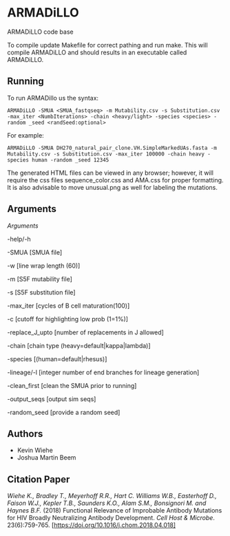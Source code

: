 # ARMADiLLO

ARMADiLLO code base

To compile update Makefile for correct pathing and run make. This will compile ARMADiLLO and should results in an executable called ARMADiLLO.





## Running
To run ARMADillo us the syntax:

```
ARMADiLLO -SMUA <SMUA_fastqseq> -m Mutability.csv -s Substitution.csv -max_iter <NumbIterations> -chain <heavy/light> -species <species> -random _seed <randSeed:optional>
```

For example:
```
ARMADiLLO -SMUA DH270_natural_pair_clone.VH.SimpleMarkedUAs.fasta -m Mutability.csv -s Substitution.csv -max_iter 100000 -chain heavy -species human -random _seed 12345
```

The generated HTML files can be viewed in any browser; however, it will require the css files sequence_color.css and AMA.css for proper formatting. It is also advisable to move unusual.png as well for labeling the mutations.


## Arguments
*Arguments*

-help/-h

-SMUA \[SMUA file\]

-w \[line wrap length (60)\]

-m \[S5F mutability file\]

-s \[S5F substitution file\]

-max_iter \[cycles of B cell maturation(100)\]

-c \[cutoff for highlighting low prob (1=1%)\]

-replace_J_upto [number of replacements in J allowed\]

-chain \[chain type (heavy=default|kappa|lambda)\]

-species \[(human=default|rhesus)\]

-lineage/-l \[integer number of end branches for lineage generation\]

-clean_first \[clean the SMUA prior to running\]

-output_seqs \[output sim seqs\]

-random_seed \[provide a random seed\]


## Authors

* Kevin Wiehe
* Joshua Martin Beem


## Citation Paper

*Wiehe K., Bradley T., Meyerhoff R.R., Hart C. Williams W.B., Easterhoff D., Faison W.J., Kepler T.B., Saunders K.O., Alam S.M., Bonsignori M. and Haynes B.F.* (2018) Functional Relevance of Improbable Antibody Mutations for HIV Broadly Neutralizing Antibody Development. *Cell Host & Microbe*. 23(6):759-765.
[https://doi.org/10.1016/j.chom.2018.04.018]
